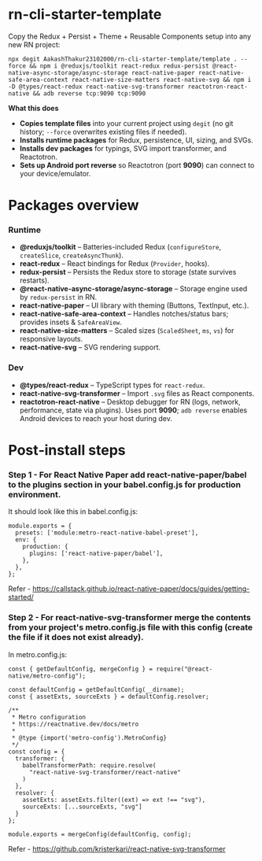# rn-cli-starter-template

Copy the Redux + Persist + Theme + Reusable Components setup into any new RN project:

```
npx degit AakashThakur23102000/rn-cli-starter-template/template . --force && npm i @reduxjs/toolkit react-redux redux-persist @react-native-async-storage/async-storage react-native-paper react-native-safe-area-context react-native-size-matters react-native-svg && npm i -D @types/react-redux react-native-svg-transformer reactotron-react-native && adb reverse tcp:9090 tcp:9090
```

**What this does**
- **Copies template files** into your current project using `degit` (no git history; `--force` overwrites existing files if needed).
- **Installs runtime packages** for Redux, persistence, UI, sizing, and SVGs.
- **Installs dev packages** for typings, SVG import transformer, and Reactotron.
- **Sets up Android port reverse** so Reactotron (port **9090**) can connect to your device/emulator.


# Packages overview
### Runtime
- **@reduxjs/toolkit** – Batteries-included Redux (`configureStore`, `createSlice`, `createAsyncThunk`).
- **react-redux** – React bindings for Redux (`Provider`, hooks).
- **redux-persist** – Persists the Redux store to storage (state survives restarts).
- **@react-native-async-storage/async-storage** – Storage engine used by `redux-persist` in RN.
- **react-native-paper** – UI library with theming (Buttons, TextInput, etc.).
- **react-native-safe-area-context** – Handles notches/status bars; provides insets & `SafeAreaView`.
- **react-native-size-matters** – Scaled sizes (`ScaledSheet`, `ms`, `vs`) for responsive layouts.
- **react-native-svg** – SVG rendering support.

### Dev
- **@types/react-redux** – TypeScript types for `react-redux`.
- **react-native-svg-transformer** – Import `.svg` files as React components.
- **reactotron-react-native** – Desktop debugger for RN (logs, network, performance, state via plugins). Uses port **9090**; `adb reverse` enables Android devices to reach your host during dev.




# Post‑install steps
### Step 1 - For React Native Paper add react-native-paper/babel to the plugins section in your babel.config.js for production environment. 
It should look like this in babel.config.js:
```
module.exports = {
  presets: ['module:metro-react-native-babel-preset'],
  env: {
    production: {
      plugins: ['react-native-paper/babel'],
    },
  },
};
```
Refer - https://callstack.github.io/react-native-paper/docs/guides/getting-started/

### Step 2 - For react-native-svg-transformer merge the contents from your project's metro.config.js file with this config (create the file if it does not exist already).
In metro.config.js: 
```
const { getDefaultConfig, mergeConfig } = require("@react-native/metro-config");

const defaultConfig = getDefaultConfig(__dirname);
const { assetExts, sourceExts } = defaultConfig.resolver;

/**
 * Metro configuration
 * https://reactnative.dev/docs/metro
 *
 * @type {import('metro-config').MetroConfig}
 */
const config = {
  transformer: {
    babelTransformerPath: require.resolve(
      "react-native-svg-transformer/react-native"
    )
  },
  resolver: {
    assetExts: assetExts.filter((ext) => ext !== "svg"),
    sourceExts: [...sourceExts, "svg"]
  }
};

module.exports = mergeConfig(defaultConfig, config);
```
Refer - https://github.com/kristerkari/react-native-svg-transformer